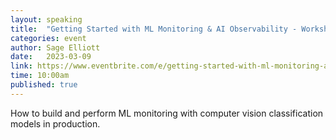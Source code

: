 ```yaml
---
layout: speaking
title:  "Getting Started with ML Monitoring & AI Observability - Workshop"
categories: event
author: Sage Elliott
date:   2023-03-09
link: https://www.eventbrite.com/e/getting-started-with-ml-monitoring-ai-observability-tickets-560892894747
time: 10:00am
published: true
---
```


How to build and perform ML monitoring with computer vision classification models in production.
